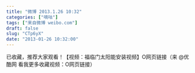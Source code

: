 ```yaml
---
title: "微博 2013.1.26 10:32"
categories: ["嘀咕"]
tags: ["来自微博 weibo.com"]
draft: false
slug: "CTp6yX"
date: "2013-01-26 10:32:00"
---
```


<p>已收藏，推荐大家观看！【视频：福临门太阳能安装视频】O网页链接（来 @优酷网 看我更多收藏视频：O网页链接） ​​​​</p>
